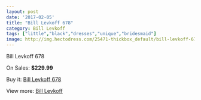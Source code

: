 ```yaml
---
layout: post
date: '2017-02-05'
title: "Bill Levkoff 678"
category: Bill Levkoff
tags: ["little","black","dresses","unique","bridesmaid"]
image: http://img.hectodress.com/25471-thickbox_default/bill-levkoff-678.jpg
---
```

Bill Levkoff 678

On Sales: **$229.99**
<a href="https://www.hectodress.com/bill-levkoff/11795-bill-levkoff-678.html"><amp-img layout="responsive" width="600" height="600" src="//img.hectodress.com/25471-thickbox_default/bill-levkoff-678.jpg" alt="Bill Levkoff 678 0" /></a>

Buy it: [Bill Levkoff 678](https://www.hectodress.com/bill-levkoff/11795-bill-levkoff-678.html "Bill Levkoff 678")

View more: [Bill Levkoff](https://www.hectodress.com/184-bill-levkoff "Bill Levkoff")